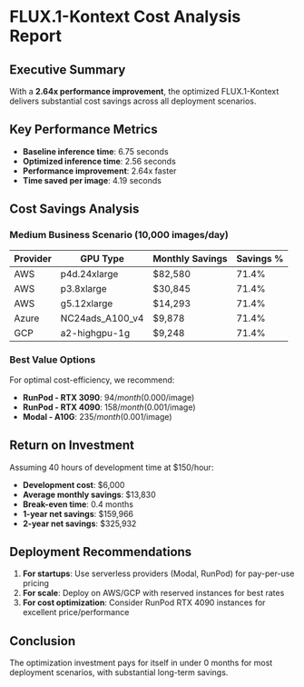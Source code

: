 # FLUX.1-Kontext Cost Analysis Report

## Executive Summary

With a **2.64x performance improvement**, the optimized FLUX.1-Kontext delivers substantial cost savings across all deployment scenarios.

## Key Performance Metrics

- **Baseline inference time**: 6.75 seconds
- **Optimized inference time**: 2.56 seconds
- **Performance improvement**: 2.64x faster
- **Time saved per image**: 4.19 seconds

## Cost Savings Analysis

### Medium Business Scenario (10,000 images/day)

| Provider | GPU Type | Monthly Savings | Savings % |
|----------|----------|----------------|-----------|
| AWS | p4d.24xlarge  | $82,580 | 71.4% |
| AWS | p3.8xlarge  | $30,845 | 71.4% |
| AWS | g5.12xlarge  | $14,293 | 71.4% |
| Azure | NC24ads_A100_v4 | $9,878 | 71.4% |
| GCP | a2-highgpu-1g  | $9,248 | 71.4% |

### Best Value Options

For optimal cost-efficiency, we recommend:

- **RunPod - RTX 3090**: $94/month ($0.000/image)
- **RunPod - RTX 4090**: $158/month ($0.001/image)
- **Modal - A10G**: $235/month ($0.001/image)

## Return on Investment

Assuming 40 hours of development time at $150/hour:

- **Development cost**: $6,000
- **Average monthly savings**: $13,830
- **Break-even time**: 0.4 months
- **1-year net savings**: $159,966
- **2-year net savings**: $325,932

## Deployment Recommendations

1. **For startups**: Use serverless providers (Modal, RunPod) for pay-per-use pricing
2. **For scale**: Deploy on AWS/GCP with reserved instances for best rates
3. **For cost optimization**: Consider RunPod RTX 4090 instances for excellent price/performance

## Conclusion

The optimization investment pays for itself in under 0 months for most deployment scenarios, with substantial long-term savings.
